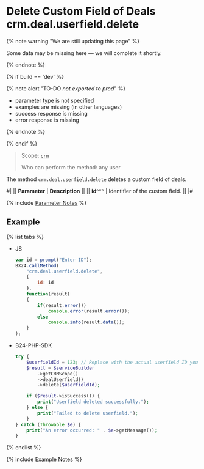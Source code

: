 # Delete Custom Field of Deals crm.deal.userfield.delete

{% note warning "We are still updating this page" %}

Some data may be missing here — we will complete it shortly.

{% endnote %}

{% if build == 'dev' %}

{% note alert "TO-DO _not exported to prod_" %}

- parameter type is not specified
- examples are missing (in other languages)
- success response is missing
- error response is missing

{% endnote %}

{% endif %}

> Scope: [`crm`](../../../scopes/permissions.md)
>
> Who can perform the method: any user

The method `crm.deal.userfield.delete` deletes a custom field of deals.

#|
|| **Parameter** | **Description** ||
|| **id**^*^ | Identifier of the custom field. ||
|#

{% include [Parameter Notes](../../../../_includes/required.md) %}

## Example

{% list tabs %}

- JS

    ```js
    var id = prompt("Enter ID");
    BX24.callMethod(
        "crm.deal.userfield.delete",
        {
            id: id
        },
        function(result)
        {
            if(result.error())
                console.error(result.error());
            else
                console.info(result.data());
        }
    );
    ```

- B24-PHP-SDK

    ```php
    try {
        $userfieldId = 123; // Replace with the actual userfield ID you want to delete
        $result = $serviceBuilder
            ->getCRMScope()
            ->dealUserfield()
            ->delete($userfieldId);

        if ($result->isSuccess()) {
            print("Userfield deleted successfully.");
        } else {
            print("Failed to delete userfield.");
        }
    } catch (Throwable $e) {
        print("An error occurred: " . $e->getMessage());
    }
    ```

{% endlist %}

{% include [Example Notes](../../../../_includes/examples.md) %}